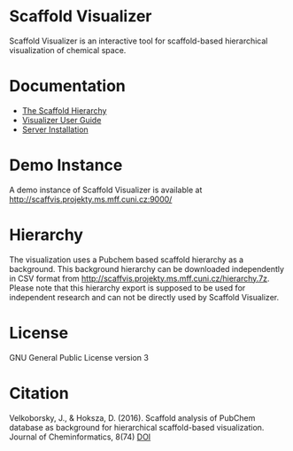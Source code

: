 # Scaffold Visualizer

Scaffold Visualizer is an interactive tool for scaffold-based hierarchical visualization of chemical space.

# Documentation

- [The Scaffold Hierarchy](./doc/the-scaffold-hierarchy.md)
- [Visualizer User Guide](./doc/visualizer-user-guide.md)
- [Server Installation](./doc/server-installation.md)

# Demo Instance

A demo instance of Scaffold Visualizer is available at http://scaffvis.projekty.ms.mff.cuni.cz:9000/

# Hierarchy

The visualization uses a Pubchem based scaffold hierarchy as a background. This background hierarchy can be downloaded independently in CSV format from http://scaffvis.projekty.ms.mff.cuni.cz/hierarchy.7z. Please note that this hierarchy export is supposed to be used for independent research and can not be directly used by Scaffold Visualizer.

# License

GNU General Public License version 3

# Citation

Velkoborsky, J., & Hoksza, D. (2016). Scaffold analysis of PubChem database as background for hierarchical scaffold-based visualization. Journal of Cheminformatics, 8(74) [DOI](https://doi.org/10.1186/s13321-016-0186-7)

